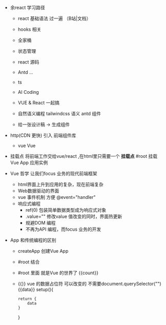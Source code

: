 - 余react 学习路径
   - react 基础语法 过一遍 （B站|文档）
   - hooks 相关 
   - 全家桶
   - 状态管理
   - react 源码
   - Antd ...
   - ts

   - AI Coding 
   - VUE & React 一起搞
   - 自然语义编程 
     tailwindcss 语义
     antd 组件 
      
    - 给一张设计稿 -> 生成组件 
- http(CDN 更快) 引入 前端组件库 
  - vue 
     Vue 
- 挂载点
  将前端工作交给vue/react ,在html里只需要一个 **挂载点**   #root 
  挂载Vue App 应用实例

- Vue 哲学  让我们focus 业务的现代前端框架
   - html界面上升到应用的复杂，现在前端复杂
   - Web数据驱动的界面
   - vue 事件机制 方便 @event="handler"
   - 响应式编程
     - ref(0) 包装简单数据类型成为响应式对象
     - .value="" 修改value  值改变的同时，界面热更新 
     - 规避DOM 编程 
     - 不再为API 编程，而focus 业务的开发
- App 和传统编程的区别
  - createApp  创建Vue App
  - #root  结合 
  - #root 里面 就是Vue 的世界了
   {{count}}
  - {{}} vue  的数据占位符 
    可以改变的
    不需要document.querySelector("")
    {{data}}
    setup(){
           
        return {
            data
        }
    }
